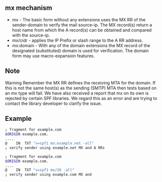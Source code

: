 ## mx mechanism
* mx - The basic form without any extensions uses the MX RR of the sender-domain to verify the mail source-ip. The MX record(s) return a host name from which the A record(s) can be obtained and compared with the source-ip.
* mx/cidr - applies the IP Prefix or slash range to the A RR address.
* mx:domain - With any of the domain extensions the MX record of the designated (substituted) domain is used for verification. The domain form may use macro-expansion features.

## Note
Warning Remember the MX RR defines the receiving MTA for the domain. If this is not the same host(s) as the sending (SMTP) MTA then tests based on an mx type will fail. We have also received a report that mx on its own is rejected by certain SPF libraries. We regard this as an error and are trying to contact the library developer to clarify the issue.

## Example
```bash
; fragment for example.com
$ORIGIN example.com.
....
@    IN  TXT "v=spf1 mx:example.net -all"
; verify sender using example.net MX and A RRs

; fragment for example.com
$ORIGIN example.com.
....
@    IN  TXT "v=spf1 mx/26 -all"
; verify sender using example.com MX and 
```